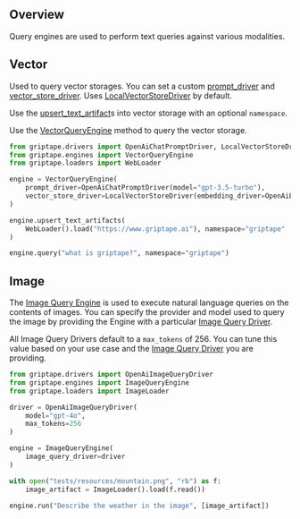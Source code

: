 ## Overview
Query engines are used to perform text queries against various modalities. 

## Vector

Used to query vector storages. You can set a custom [prompt_driver](../../reference/griptape/engines/query/vector_query_engine.md#griptape.engines.query.vector_query_engine.VectorQueryEngine.prompt_driver) and [vector_store_driver](../../reference/griptape/engines/query/vector_query_engine.md#griptape.engines.query.vector_query_engine.VectorQueryEngine.vector_store_driver). Uses [LocalVectorStoreDriver](../../reference/griptape/drivers/vector/local_vector_store_driver.md) by default.

Use the [upsert_text_artifact](../../reference/griptape/engines/query/vector_query_engine.md#griptape.engines.query.vector_query_engine.VectorQueryEngine.upsert_text_artifact)s into vector storage with an optional `namespace`.

Use the [VectorQueryEngine](../../reference/griptape/engines/query/vector_query_engine.md#griptape.engines.query.vector_query_engine.VectorQueryEngine.query) method to query the vector storage.

```python
from griptape.drivers import OpenAiChatPromptDriver, LocalVectorStoreDriver, OpenAiEmbeddingDriver
from griptape.engines import VectorQueryEngine
from griptape.loaders import WebLoader

engine = VectorQueryEngine(
    prompt_driver=OpenAiChatPromptDriver(model="gpt-3.5-turbo"),
    vector_store_driver=LocalVectorStoreDriver(embedding_driver=OpenAiEmbeddingDriver())
)

engine.upsert_text_artifacts(
    WebLoader().load("https://www.griptape.ai"), namespace="griptape"
)

engine.query("what is griptape?", namespace="griptape")
```

## Image
The [Image Query Engine](../../reference/griptape/engines/image_query/image_query_engine.md) is used to execute natural language queries on the contents of images. You can specify the provider and model used to query the image by providing the Engine with a particular [Image Query Driver](../drivers/image-query-drivers.md).

All Image Query Drivers default to a `max_tokens` of 256. You can tune this value based on your use case and the [Image Query Driver](../drivers/image-query-drivers.md) you are providing.

```python
from griptape.drivers import OpenAiImageQueryDriver
from griptape.engines import ImageQueryEngine
from griptape.loaders import ImageLoader

driver = OpenAiImageQueryDriver(
    model="gpt-4o",
    max_tokens=256
)

engine = ImageQueryEngine(
    image_query_driver=driver
)

with open("tests/resources/mountain.png", "rb") as f:
    image_artifact = ImageLoader().load(f.read())

engine.run("Describe the weather in the image", [image_artifact])
```
